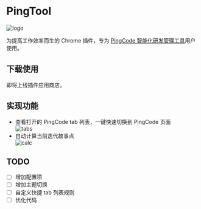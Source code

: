 # PingTool
![logo](https://lcpublic.s3.cn-north-1.amazonaws.com.cn/4108a006-81a4-4a12-90b8-dc235387c5ae)  

为提高工作效率而生的 Chrome 插件，专为 [PingCode 智能化研发管理工具](https://pingcode.com/)用户使用。

## 下载使用

即将上线插件应用商店。

## 实现功能

- 查看打开的 PingCode tab 列表，一键快速切换到 PingCode 页面  
    ![tabs](https://lcpublic.s3.cn-north-1.amazonaws.com.cn/85000e0d-5054-4ad6-94f2-4706ef48558d)
- 自动计算当前迭代故事点  
    ![calc](https://lcpublic.s3.cn-north-1.amazonaws.com.cn/df69891b-ebf6-44de-9874-9f77c59af9e4)

## TODO

- [ ] 增加配置项
- [ ] 增加主题切换
- [ ] 自定义快捷 tab 列表规则
- [ ] 优化代码
